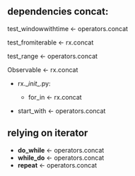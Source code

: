 ## dependencies concat:

test_windowwithtime <- operators.concat

test_fromiterable <- rx.concat

test_range <- operators.concat

Observable <- rx.concat

- rx.\__init__.py: 

    - for_in <- rx.concat
- start_with <- operators.concat

## relying on iterator
- __do_while__ <- operators.concat
- __while_do__ <- operators.concat
- __repeat__ <- operators.concat
